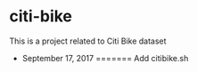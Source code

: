 # citi-bike


This is a project related to Citi Bike dataset
 - September 17, 2017
=======
Add citibike.sh
